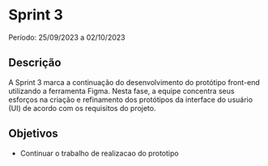 # Sprint 3

Período: 25/09/2023 a 02/10/2023

## Descrição

A Sprint 3 marca a continuação do desenvolvimento do protótipo front-end utilizando a ferramenta Figma. Nesta fase, a equipe concentra seus esforços na criação e refinamento dos protótipos da interface do usuário (UI) de acordo com os requisitos do projeto.

## Objetivos

- Continuar o trabalho de realizacao do prototipo